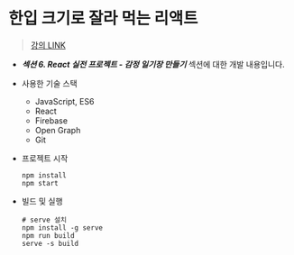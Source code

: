 # 한입 크기로 잘라 먹는 리액트

> [강의 LINK](https://www.inflearn.com/course/%ED%95%9C%EC%9E%85-%EB%A6%AC%EC%95%A1%ED%8A%B8/dashboard)

- **_섹션 6. React 실전 프로젝트 - 감정 일기장 만들기_** 섹션에 대한 개발 내용입니다.
- 사용한 기술 스택

  - JavaScript, ES6
  - React
  - Firebase
  - Open Graph
  - Git

- 프로젝트 시작

  ```shell
  npm install
  npm start
  ```

- 빌드 및 실행

  ```shell
  # serve 설치
  npm install -g serve
  npm run build
  serve -s build
  ```
